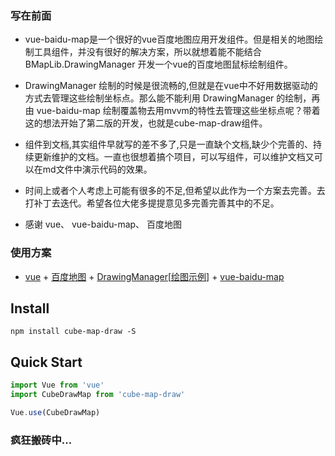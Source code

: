 <!--
 * @Author: shiliangL
 * @Date: 2020-11-22 11:16:24
 * @LastEditTime: 2020-11-22 13:51:53
 * @LastEditors: Do not edit
 * @Description: 
 * @FilePath: /cube-map-draw/md-docs/readme.md
-->
### 写在前面

- vue-baidu-map是一个很好的vue百度地图应用开发组件。但是相关的地图绘制工具组件，并没有很好的解决方案，所以就想着能不能结合BMapLib.DrawingManager
开发一个vue的百度地图鼠标绘制组件。

- DrawingManager 绘制的时候是很流畅的,但就是在vue中不好用数据驱动的方式去管理这些绘制坐标点。那么能不能利用 DrawingManager 的绘制，再由 vue-baidu-map 绘制覆盖物去用mvvm的特性去管理这些坐标点呢？带着这的想法开始了第二版的开发，也就是cube-map-draw组件。

- 组件到文档,其实组件早就写的差不多了,只是一直缺个文档,缺少个完善的、持续更新维护的文档。一直也很想着搞个项目，可以写组件，可以维护文档又可以在md文件中演示代码的效果。

- 时间上或者个人考虑上可能有很多的不足,但希望以此作为一个方案去完善。去打补丁去迭代。希望各位大佬多提提意见多完善完善其中的不足。

- 感谢 vue、 vue-baidu-map、 百度地图
 
### 使用方案
 
- <a href="https://cn.vuejs.org/index.html" target="_blank">vue</a> + <a href="http://lbsyun.baidu.com/index.php?title=jspopular3.0" target="_blank">百度地图</a> + <a href="http://api.map.baidu.com/library/DrawingManager/1.4/docs/symbols/BMapLib.DrawingManager.html" target="_blank">DrawingManager</a>[<a href="https://lbsyun.baidu.com/jsdemo/demo/f0_7.htm" target="_blank">绘图示例</a>] + <a href="https://dafrok.github.io/vue-baidu-map/" target="_blank">vue-baidu-map</a>



## Install
```shell
npm install cube-map-draw -S
```

## Quick Start
``` javascript
import Vue from 'vue'
import CubeDrawMap from 'cube-map-draw'

Vue.use(CubeDrawMap)
```

### 疯狂搬砖中...


